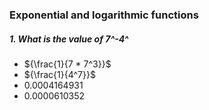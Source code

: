 ### Exponential and logarithmic functions

##### 1. What is the value of 7^-4^

- ${\frac{1}{7 * 7^3}}$
- ${\frac{1}{4^7}}$
- 0.0004164931
- 0.0000610352
